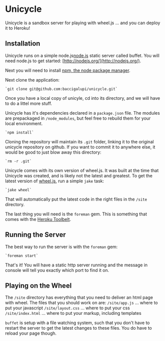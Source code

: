 Unicycle
========
Unicycle is a sandbox server for playing with wheel.js ... and you can deploy it to Heroku!


Installation
------------
Unicycle runs on a simple node.js[node.js](http://nodejs.org/) static server called buffet. You will need node.js to get started: [http://nodejs.org/](http://nodejs.org/).

Next you will need to install [npm, the node package manager](https://npmjs.org/).

Next clone the application:

    `git clone git@github.com:baccigalupi/unicycle.git`

Once you have a local copy of unicyle, cd into its directory, and we
will have to do a littel more stuff.

Unicycle has it's dependencies declared in a `package.json` file. The
modules are prepackaged in `/node_modules`, but feel free to rebuild
them for your local environment.

    `npm install`

Cloning the repository will maintain its `.git` folder, linking it to
the original unicycle repository on github. If you want to commit it to
anywhere else, it would be good to just blow away this directory:

    `rm -r .git`

Unicycle comes with its own version of wheel.js. It was built at the
time that Unicycle was created, and is likely not the latest and
greatest. To get the latest version of
[wheel.js](http://github.com/baccigalupi/wheel.js), run a simple `jake` task:

    `jake wheel`

That will automatically put the latest code in the right files in the
`/site` directory.

The last thing you will need is the `foreman` gem. This is something that
comes with the [Heroku Toolbelt](https://toolbelt.heroku.com/).

Running the Server
------------------
The best way to run the server is with the `foreman` gem:

    `foreman start`

That's it! You will have a static http server running and the message in
console will tell you exactly which port to find it on.

Playing on the Wheel
--------------------
The `/site` directory has everything that you need to deliver an html
page with wheel. The files that you should work on are:
    `/site/app.js` ... where to put your javascript
    `/site/layout.css` ... where to put your css
    `/site/index.html` ... where to put your markup, including templates

`buffet` is setup with a file watching system, such that you don't have
to restart the server to get the latest changes to these files. You do
have to reload your page though.
